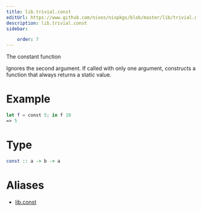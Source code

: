 ```yaml
---
title: lib.trivial.const
editUrl: https://www.github.com/nixos/nixpkgs/blob/master/lib/trivial.nix#L42C5
description: lib.trivial.const
sidebar:

    order: 7
---
```


The constant function

Ignores the second argument. If called with only one argument,
constructs a function that always returns a static value.

# Example

```nix
let f = const 5; in f 10
=> 5
```

# Type

```haskell
const :: a -> b -> a
```


# Aliases

- [lib.const](./reference/lib/lib-const)


